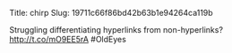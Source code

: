 Title: chirp
Slug: 19711c66f86bd42b63b1e94264ca119b

Struggling differentiating hyperlinks from non-hyperlinks? <a href="http://t.co/mO9EE5rA">http://t.co/mO9EE5rA</a> #OldEyes
